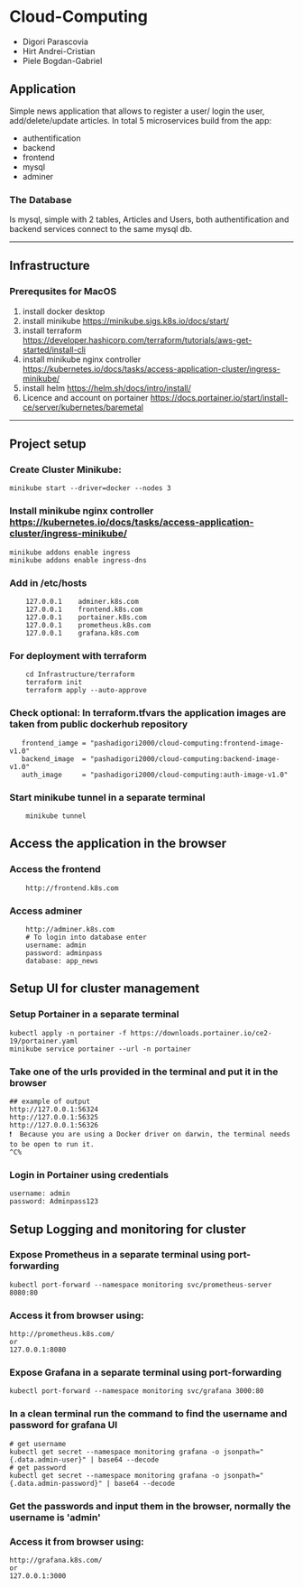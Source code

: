 # Cloud-Computing
- Digori Parascovia
- Hirt Andrei-Cristian
- Piele Bogdan-Gabriel
## Application
Simple news application that allows to register a user/ login the user, add/delete/update articles.
In total 5 microservices build from the app:
- authentification
- backend
- frontend
- mysql
- adminer

### The Database
Is mysql, simple with 2 tables, Articles and Users, both authentification and backend services connect to the same mysql db.

-----
## Infrastructure

### Prerequsites for MacOS
1. install docker desktop
2. install minikube https://minikube.sigs.k8s.io/docs/start/
3. install terraform  https://developer.hashicorp.com/terraform/tutorials/aws-get-started/install-cli
4. install minikube nginx controller https://kubernetes.io/docs/tasks/access-application-cluster/ingress-minikube/
5. install helm https://helm.sh/docs/intro/install/
6. Licence and account on portainer https://docs.portainer.io/start/install-ce/server/kubernetes/baremetal

-----
## Project setup

### Create Cluster Minikube:
```
minikube start --driver=docker --nodes 3 
```
### Install minikube nginx controller https://kubernetes.io/docs/tasks/access-application-cluster/ingress-minikube/
```
minikube addons enable ingress
minikube addons enable ingress-dns
```
### Add in /etc/hosts
```
    127.0.0.1    adminer.k8s.com
    127.0.0.1    frontend.k8s.com
    127.0.0.1    portainer.k8s.com
    127.0.0.1    prometheus.k8s.com
    127.0.0.1    grafana.k8s.com
```
### For deployment with terraform
```
    cd Infrastructure/terraform
    terraform init
    terraform apply --auto-approve
```
### Check optional: In terraform.tfvars the application images are taken from public dockerhub repository
```
   frontend_iamge = "pashadigori2000/cloud-computing:frontend-image-v1.0"
   backend_image  = "pashadigori2000/cloud-computing:backend-image-v1.0"
   auth_image     = "pashadigori2000/cloud-computing:auth-image-v1.0"
```
### Start minikube tunnel in a separate terminal
```
    minikube tunnel
```

## Access the application in the browser
### Access the frontend
```
    http://frontend.k8s.com 
```
### Access adminer
```
    http://adminer.k8s.com 
    # To login into database enter
    username: admin
    password: adminpass
    database: app_news
```

## Setup UI for cluster management

### Setup Portainer in a separate terminal
```
kubectl apply -n portainer -f https://downloads.portainer.io/ce2-19/portainer.yaml
minikube service portainer --url -n portainer
```
### Take one of the urls provided in the terminal and put it in the browser
```
## example of output
http://127.0.0.1:56324
http://127.0.0.1:56325
http://127.0.0.1:56326
❗  Because you are using a Docker driver on darwin, the terminal needs to be open to run it.
^C%
```
### Login in Portainer using credentials
```
username: admin
password: Adminpass123
```

## Setup Logging and monitoring for cluster

### Expose Prometheus in a separate terminal using port-forwarding
```
kubectl port-forward --namespace monitoring svc/prometheus-server 8080:80
```
### Access it from browser using:
```
http://prometheus.k8s.com/
or
127.0.0.1:8080
```

### Expose Grafana in a separate terminal using port-forwarding
```
kubectl port-forward --namespace monitoring svc/grafana 3000:80
```
### In a clean terminal run the command to find the username and password for grafana UI
```
# get username
kubectl get secret --namespace monitoring grafana -o jsonpath="{.data.admin-user}" | base64 --decode 
# get password
kubectl get secret --namespace monitoring grafana -o jsonpath="{.data.admin-password}" | base64 --decode
```
### Get the passwords and input them in the browser, normally the username is 'admin'
### Access it from browser using:
```
http://grafana.k8s.com/
or
127.0.0.1:3000
```

